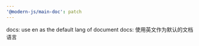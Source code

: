 ```yaml
---
'@modern-js/main-doc': patch
---
```


docs: use en as the default lang of document
docs: 使用英文作为默认的文档语言
